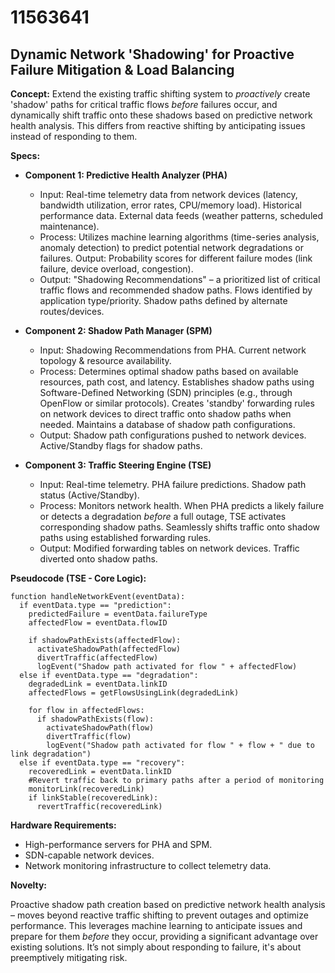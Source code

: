 # 11563641

## Dynamic Network 'Shadowing' for Proactive Failure Mitigation & Load Balancing

**Concept:** Extend the existing traffic shifting system to *proactively* create 'shadow' paths for critical traffic flows *before* failures occur, and dynamically shift traffic onto these shadows based on predictive network health analysis. This differs from reactive shifting by anticipating issues instead of responding to them.

**Specs:**

*   **Component 1: Predictive Health Analyzer (PHA)**
    *   Input: Real-time telemetry data from network devices (latency, bandwidth utilization, error rates, CPU/memory load). Historical performance data. External data feeds (weather patterns, scheduled maintenance).
    *   Process: Utilizes machine learning algorithms (time-series analysis, anomaly detection) to predict potential network degradations or failures. Output: Probability scores for different failure modes (link failure, device overload, congestion).
    *   Output:  "Shadowing Recommendations" – a prioritized list of critical traffic flows and recommended shadow paths. Flows identified by application type/priority. Shadow paths defined by alternate routes/devices. 

*   **Component 2: Shadow Path Manager (SPM)**
    *   Input: Shadowing Recommendations from PHA. Current network topology & resource availability.
    *   Process: Determines optimal shadow paths based on available resources, path cost, and latency.  Establishes shadow paths using Software-Defined Networking (SDN) principles (e.g., through OpenFlow or similar protocols).  Creates 'standby' forwarding rules on network devices to direct traffic onto shadow paths when needed.  Maintains a database of shadow path configurations.
    *   Output:  Shadow path configurations pushed to network devices. Active/Standby flags for shadow paths.

*   **Component 3: Traffic Steering Engine (TSE)**
    *   Input: Real-time telemetry. PHA failure predictions. Shadow path status (Active/Standby).
    *   Process: Monitors network health. When PHA predicts a likely failure or detects a degradation *before* a full outage, TSE activates corresponding shadow paths. Seamlessly shifts traffic onto shadow paths using established forwarding rules. 
    *   Output: Modified forwarding tables on network devices.  Traffic diverted onto shadow paths.

**Pseudocode (TSE - Core Logic):**

```
function handleNetworkEvent(eventData):
  if eventData.type == "prediction":
    predictedFailure = eventData.failureType
    affectedFlow = eventData.flowID
    
    if shadowPathExists(affectedFlow):
      activateShadowPath(affectedFlow)
      divertTraffic(affectedFlow)
      logEvent("Shadow path activated for flow " + affectedFlow)
  else if eventData.type == "degradation":
    degradedLink = eventData.linkID
    affectedFlows = getFlowsUsingLink(degradedLink)
    
    for flow in affectedFlows:
      if shadowPathExists(flow):
        activateShadowPath(flow)
        divertTraffic(flow)
        logEvent("Shadow path activated for flow " + flow + " due to link degradation")
  else if eventData.type == "recovery":
    recoveredLink = eventData.linkID
    #Revert traffic back to primary paths after a period of monitoring
    monitorLink(recoveredLink)
    if linkStable(recoveredLink):
      revertTraffic(recoveredLink)
```

**Hardware Requirements:**

*   High-performance servers for PHA and SPM.
*   SDN-capable network devices.
*   Network monitoring infrastructure to collect telemetry data.

**Novelty:**

Proactive shadow path creation based on predictive network health analysis – moves beyond reactive traffic shifting to prevent outages and optimize performance. This leverages machine learning to anticipate issues and prepare for them *before* they occur, providing a significant advantage over existing solutions. It’s not simply about responding to failure, it's about preemptively mitigating risk.